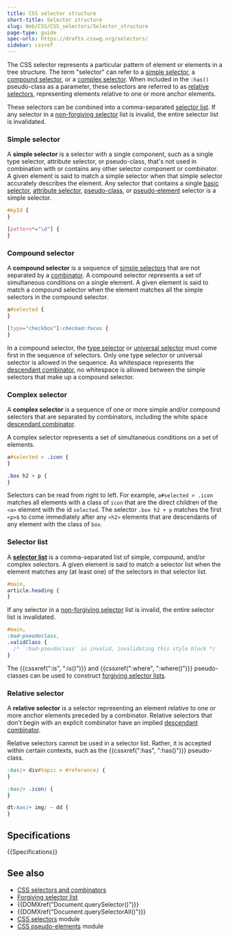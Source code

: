 ```yaml
---
title: CSS selector structure
short-title: Selector structure
slug: Web/CSS/CSS_selectors/Selector_structure
page-type: guide
spec-urls: https://drafts.csswg.org/selectors/
sidebar: cssref
---
```


The CSS selector represents a particular pattern of element or elements in a tree structure. The term "selector" can refer to a [simple selector](#simple_selector), a [compound selector](#compound_selector), or a [complex selector](#complex_selector). When included in the `:has()` pseudo-class as a parameter, these selectors are referred to as [relative selectors](#relative_selector), representing elements relative to one or more anchor elements.

These selectors can be combined into a comma-separated [selector list](#selector_list). If any selector in a [non-forgiving selector](/en-US/docs/Web/CSS/Selector_list#valid_and_invalid_selector_lists) list is invalid, the entire selector list is invalidated.

### Simple selector

A **simple selector** is a selector with a single component, such as a single type selector, attribute selector, or pseudo-class, that's not used in combination with or contains any other selector component or combinator. A given element is said to match a simple selector when that simple selector accurately describes the element. Any selector that contains a single [basic selector](/en-US/docs/Web/CSS/CSS_selectors/Selectors_and_combinators#basic_selectors), [attribute selector](/en-US/docs/Web/CSS/Reference/Selectors/Attribute_selectors), [pseudo-class](/en-US/docs/Web/CSS/Reference/Selectors/Pseudo-classes), or [pseudo-element](/en-US/docs/Web/CSS/Reference/Selectors/Pseudo-elements) selector is a simple selector.

```css
#myId {
}

[pattern*="\d"] {
}
```

### Compound selector

A **compound selector** is a sequence of [simple selectors](#simple_selector) that are not separated by a [combinator](/en-US/docs/Web/CSS/CSS_selectors/Selectors_and_combinators#combinators). A compound selector represents a set of simultaneous conditions on a single element. A given element is said to match a compound selector when the element matches all the simple selectors in the compound selector.

```css
a#selected {
}

[type="checkbox"]:checked:focus {
}
```

In a compound selector, the [type selector](/en-US/docs/Web/CSS/Reference/Selectors/Type_selectors) or [universal selector](/en-US/docs/Web/CSS/Reference/Selectors/Universal_selectors) must come first in the sequence of selectors. Only one type selector or universal selector is allowed in the sequence. As whitespace represents the [descendant combinator](/en-US/docs/Web/CSS/Descendant_combinator), no whitespace is allowed between the simple selectors that make up a compound selector.

### Complex selector

A **complex selector** is a sequence of one or more simple and/or compound selectors that are separated by combinators, including the white space [descendant combinator](/en-US/docs/Web/CSS/Descendant_combinator).

A complex selector represents a set of simultaneous conditions on a set of elements.

```css
a#selected > .icon {
}

.box h2 + p {
}
```

Selectors can be read from right to left. For example, `a#selected > .icon` matches all elements with a class of `icon` that are the direct children of the `<a>` element with the id `selected`. The selector `.box h2 + p` matches the first `<p>`s to come immediately after any `<h2>` elements that are descendants of any element with the class of `box`.

### Selector list

A [**selector list**](/en-US/docs/Web/CSS/Selector_list) is a comma-separated list of simple, compound, and/or complex selectors. A given element is said to match a selector list when the element matches any (at least one) of the selectors in that selector list.

```css
#main,
article.heading {
}
```

If any selector in a [non-forgiving selector](/en-US/docs/Web/CSS/Selector_list#valid_and_invalid_selector_lists) list is invalid, the entire selector list is invalidated.

```css
#main,
:bad-pseudoclass,
.validClass {
  /* `:bad-pseudoclass` is invalid, invalidating this style block */
}
```

The {{cssxref(":is", ":is()")}} and {{cssxref(":where", ":where()")}} pseudo-classes can be used to construct [forgiving selector lists](/en-US/docs/Web/CSS/Selector_list#forgiving_selector_list).

### Relative selector

A **relative selector** is a selector representing an element relative to one or more anchor elements preceded by a combinator. Relative selectors that don't begin with an explicit combinator have an implied [descendant combinator](/en-US/docs/Web/CSS/Descendant_combinator).

Relative selectors cannot be used in a selector list. Rather, it is accepted within certain contexts, such as the {{cssxref(":has", ":has()")}} pseudo-class.

```css
:has(+ div#topic > #reference) {
}

:has(> .icon) {
}

dt:has(+ img) ~ dd {
}
```

## Specifications

{{Specifications}}

## See also

- [CSS selectors and combinators](/en-US/docs/Web/CSS/CSS_selectors/Selectors_and_combinators)
- [Forgiving selector list](/en-US/docs/Web/CSS/Selector_list#forgiving_selector_list)
- {{DOMXref("Document.querySelector()")}}
- {{DOMXref("Document.querySelectorAll()")}}
- [CSS selectors](/en-US/docs/Web/CSS/CSS_selectors) module
- [CSS pseudo-elements](/en-US/docs/Web/CSS/CSS_pseudo-elements) module
